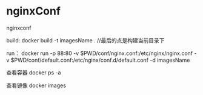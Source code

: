 # nginxConf
nginxconf

build: docker build -t imagesName . //最后的点是构建当前目录下

run： docker run -p 88:80 -v $PWD/conf/nginx.conf:/etc/nginx/nginx.conf -v $PWD/conf/default.conf:/etc/nginx/conf.d/default.conf -d imagesName

查看容器 docker ps -a

查看镜像 docker images